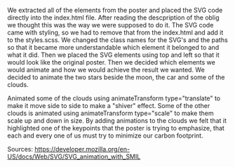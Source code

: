 We extracted all of the elements from the poster and placed the SVG code directly into the index.html file. After reading the descpription of the oblig we thought this was the way we were supposed to do it.
The SVG code came with styling, so we had to remove that from the index.html and add it to the styles.scss. We changed the class names for the SVG's and the paths so that it became more understandable which element it belonged to and what it did. 
Then we placed the SVG elements using top and left so that it would look like the original poster. 
Then we decided which elements we would animate and how we would achieve the result we wanted. We decided to animate the two stars beside the moon, the car and some of the clouds.

Animated some of the clouds using animateTransform type="translate" to make it move side to side to make a "shiver" effect.
Some of the other clouds is animated using animateTransform type="scale" to make them scale up and down in size.
By adding animations to the clouds we felt that it highlighted one of the keypoints that the poster is trying to emphasize, that each and every one of us must try to minimize our carbon footprint.

Sources:
https://developer.mozilla.org/en-US/docs/Web/SVG/SVG_animation_with_SMIL 